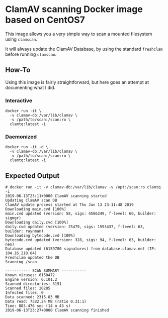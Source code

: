 # ClamAV scanning Docker image based on CentOS7

This image allows you a very simple way to scan a mounted filesystem using `clamscan`.

It will always update the ClamAV Database, by using the standard `freshclam` before running `clamscan`.


## How-To
Using this image is fairly straightforward, but here goes an attempt at documenting what I did.


### Interactive

```
docker run -it \
  -v clamav-db:/var/lib/clamav \
  -v /path/to/scan:/scan:ro \
  clamtq:latest -i
```

### Daemonized

```
docker run -it -d \
  -v clamav-db:/var/lib/clamav \
  -v /path/to/scan:/scan:ro \
  clamtq:latest -i
```


## Expected Output

```
# docker run -it -v clamav-db:/var/lib/clamav -v /opt:/scan:ro clamtq -i
2019-06-13T23:11+0000 ClamAV scanning started
Updating ClamAV scan DB
ClamAV update process started at Thu Jun 13 23:11:48 2019
Downloading main.cvd [100%]
main.cvd updated (version: 58, sigs: 4566249, f-level: 60, builder: sigmgr)
Downloading daily.cvd [100%]
daily.cvd updated (version: 25479, sigs: 1593437, f-level: 63, builder: raynman)
Downloading bytecode.cvd [100%]
bytecode.cvd updated (version: 328, sigs: 94, f-level: 63, builder: neo)
Database updated (6159780 signatures) from database.clamav.net (IP: 104.16.218.84)
Freshclam updated the DB
Scanning /scan

----------- SCAN SUMMARY -----------
Known viruses: 6150472
Engine version: 0.101.2
Scanned directories: 3151
Scanned files: 20285
Infected files: 0
Data scanned: 2315.83 MB
Data read: 7582.24 MB (ratio 0.31:1)
Time: 883.476 sec (14 m 43 s)
2019-06-13T23:27+0000 ClamAV scanning finished
```